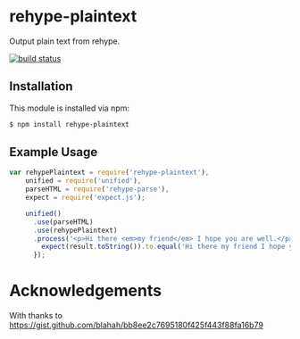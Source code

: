 # rehype-plaintext

Output plain text from rehype.

[![build status](https://secure.travis-ci.org/noblesamurai/rehype-plaintext.png)](http://travis-ci.org/noblesamurai/rehype-plaintext)

## Installation

This module is installed via npm:

``` bash
$ npm install rehype-plaintext
```

## Example Usage

``` js
var rehypePlaintext = require('rehype-plaintext'),
    unified = require('unified'),
    parseHTML = require('rehype-parse'),
    expect = require('expect.js');

    unified()
      .use(parseHTML)
      .use(rehypePlaintext)
      .process('<p>Hi there <em>my friend</em> I hope you are well.</p>', function(err, result) {
        expect(result.toString()).to.equal('Hi there my friend I hope you are well.');
      });
```

# Acknowledgements
With thanks to https://gist.github.com/blahah/bb8ee2c7695180f425f443f88fa16b79
